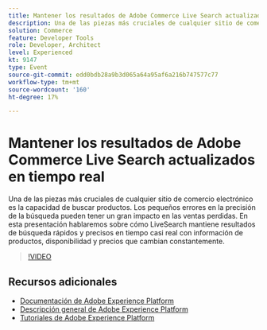 ```yaml
---
title: Mantener los resultados de Adobe Commerce Live Search actualizados en tiempo real
description: Una de las piezas más cruciales de cualquier sitio de comercio electrónico es la capacidad de buscar productos. Los pequeños errores en la precisión de la búsqueda pueden tener un gran impacto en las ventas perdidas. En esta presentación hablaremos sobre cómo LiveSearch mantiene resultados de búsqueda rápidos y precisos en tiempo casi real con información de productos, disponibilidad y precios que cambian constantemente.
solution: Commerce
feature: Developer Tools
role: Developer, Architect
level: Experienced
kt: 9147
type: Event
source-git-commit: edd0bdb28a9b3d065a64a95af6a216b747577c77
workflow-type: tm+mt
source-wordcount: '160'
ht-degree: 17%

---
```


# Mantener los resultados de Adobe Commerce Live Search actualizados en tiempo real

Una de las piezas más cruciales de cualquier sitio de comercio electrónico es la capacidad de buscar productos. Los pequeños errores en la precisión de la búsqueda pueden tener un gran impacto en las ventas perdidas. En esta presentación hablaremos sobre cómo LiveSearch mantiene resultados de búsqueda rápidos y precisos en tiempo casi real con información de productos, disponibilidad y precios que cambian constantemente.

>[!VIDEO](https://video.tv.adobe.com/v/337580/?quality=12&learn=on&hidetitle=true)

## Recursos adicionales

- [Documentación de Adobe Experience Platform](https://experienceleague.adobe.com/docs/experience-platform.html)
- [Descripción general de Adobe Experience Platform](https://experienceleague.adobe.com/docs/experience-platform/landing/home.html?lang=es)
- [Tutoriales de Adobe Experience Platform](https://experienceleague.adobe.com/docs/platform-learn/tutorials/overview.html?lang=es)
